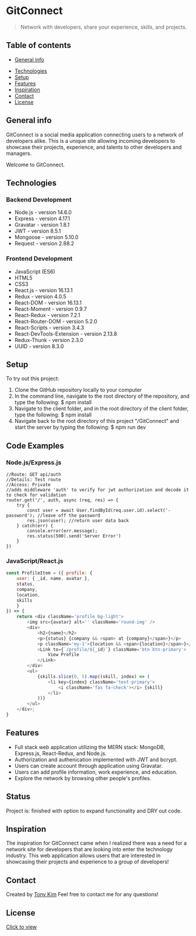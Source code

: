 # GitConnect
> Network with developers, share your experience, skills, and projects.  

## Table of contents
* [General info](#general-info)
<!-- * [Intro Video](#intro-video) -->
* [Technologies](#technologies)
* [Setup](#setup)
* [Features](#features)
* [Inspiration](#inspiration)
* [Contact](#contact)
* [License](#license)

## General info
GitConnect is a social media application connecting users to a network of developers alike. This is a unique site allowing incoming developers to showcase their projects, experience, and talents to other developers and managers. 

Welcome to GitConnect. 

<!-- ## Intro Video
[RedDoor Media on YouTube](https://www.youtube.com/watch?v=sSWGjKcLbBQ&feature=youtu.be) -->

## Technologies
### Backend Development 
* Node.js - version 14.6.0
* Express - version 4.17.1
* Gravatar - version 1.8.1
* JWT - version 8.5.1
* Mongoose - version 5.10.0
* Request - version 2.88.2

### Frontend Development 
* JavaScript (ES6)
* HTML5
* CSS3
* React.js - version 16.13.1
* Redux - version 4.0.5
* React-DOM - version 16.13.1
* React-Moment - version 0.9.7
* React-Redux - version 7.2.1
* React-Router-DOM - version 5.2.0
* React-Scripts - version 3.4.3
* React-DevTools-Extension - version 2.13.8
* Redux-Thunk - version 2.3.0
* UUID - version 8.3.0

## Setup
To try out this project: 
1. Clone the GitHub repository locally to your computer
1. In the command line, navigate to the root directory of the repository, and type the following: 
  $ npm install 
1. Navigate to the client folder, and in the root directory of the client folder, type the following: 
  $ npm install 
1. Navigate back to the root directory of this project "/GitConnect" and start the server by typing the following: 
  $ npm run dev 

## Code Examples
### Node.js/Express.js
```Node
//Route: GET api/auth 
//Details: Test route 
//Access: Private 
//adds middleware 'auth' to verify for jwt authorization and decode it to check for validation 
router.get('/', auth, async (req, res) => {
    try {
        const user = await User.findById(req.user.id).select('-password'); //leave off the password
        res.json(user); //return user data back  
    } catch(err) {
        console.error(err.message); 
        res.status(500).send('Server Error')
    }
})
```

### JavaScript/React.js 
```React.js
const ProfileItem = ({ profile: {
    user: { _id, name, avatar }, 
    status, 
    company, 
    location, 
    skills
    } 
}) => {
    return <div className='profile bg-light'>
        <img src={avatar} alt='' className='round-img' />
        <div>
            <h2>{name}</h2>
            <p>{status} {company && <span> at {company}</span>}</p>
            <p className='my-1'>{location && <span>{location}</span>}</p>
            <Link to={`/profile/${_id}`} className='btn btn-primary'>
                View Profile 
            </Link>
        </div>
        <ul>
            {skills.slice(0, 5).map((skill, index) => (
                <li key={index} className='text-primary'>
                    <i className='fas fa-check'></i> {skill}
                </li>
            ))}
        </ul>
    </div>; 
}
```


## Features
* Full stack web application utilizing the MERN stack: MongoDB, Express.js, React-Redux, and Node.js. 
* Authorization and authenication implemented with JWT and bcrypt. 
* Users can create account through application using Gravatar. 
* Users can add profile information, work experience, and education. 
* Explore the network by browsing other people's profiles. 

## Status
Project is: finished with option to expand functionality and DRY out code.

## Inspiration
The inspiration for GitConnect came when I realized there was a need for a network site for developers that are looking into enter the technology industry. This web application allows users that are interested in showcasing their projects and experience to a group of developers!

## Contact
Created by [Tony Kim](https://www.linkedin.com/in/hyung-kim/) 
Feel free to contact me for any questions! 

## License
[Click to view](https://github.com/hjkmines/GitConnect/blob/master/LICENSE)